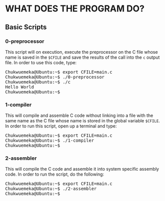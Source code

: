 # WHAT DOES THE PROGRAM DO?

## Basic Scripts

### 0-preprocessor
This script will on execution, execute the preprocessor on the C file whose name is saved in the `$CFILE` and save the results of the call into the `c` output file. In order to use this code, type:
<pre>
Chukwuemeka@Ubuntu:~$ export CFILE=main.c
Chukwuemeka@Ubuntu:~$ ./0-preprocessor
Chukwuemeka@Ubuntu:~$ ./c
Hello World
Chukwuemeka@Ubuntu:~$ _
</pre>

### 1-compiler
This will compile and assemble C code without linking into a file with the same name as the C file whose name is stored in the global variable `$CFILE`. In order to run this script, open up a terminal and type: 
<pre>
Chukwuemeka@Ubuntu:~$ export CFILE=main.c
Chukwuemeka@Ubuntu:~$ ./1-compiler
Chukwuemeka@Ubuntu:~$ __
</pre>

### 2-assembler
This will compile the C code and assemble it into system specific assembly code. In order to run the script, do the following:
<pre>
Chukwuemeka@Ubuntu:~$ export CFILE=main.c
Chukwuemeka@Ubuntu:~$ ./2-assembler
Chukwuemeka@Ubuntu:~$ __
</pre>
